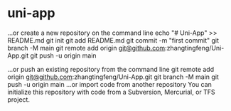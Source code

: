 # uni-app


…or create a new repository on the command line
echo "# Uni-App" >> README.md
git init
git add README.md
git commit -m "first commit"
git branch -M main
git remote add origin git@github.com:zhangtingfeng/Uni-App.git
git push -u origin main



…or push an existing repository from the command line
git remote add origin git@github.com:zhangtingfeng/Uni-App.git
git branch -M main
git push -u origin main
…or import code from another repository
You can initialize this repository with code from a Subversion, Mercurial, or TFS project.